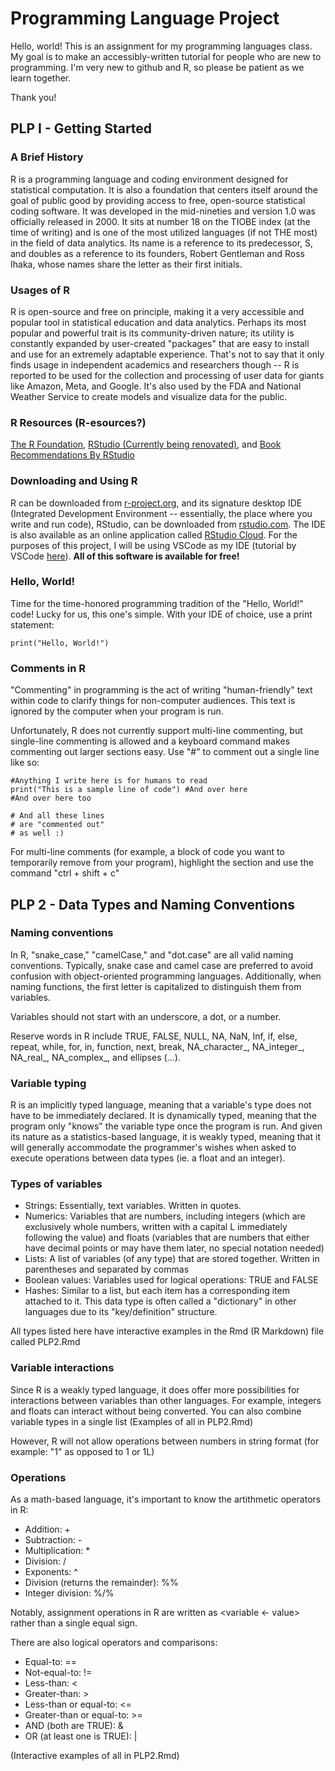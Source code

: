 # Programming Language Project
Hello, world! This is an assignment for my programming languages class. My goal is to make an accessibly-written tutorial for people who are new to programming. I'm very new to github and R, so please be patient as we learn together.

Thank you!

## PLP I - Getting Started

### A Brief History
R is a programming language and coding environment designed for statistical computation. It is also a foundation that centers itself around the goal of public good by providing access to free, open-source statistical coding software. It was developed in the mid-nineties and version 1.0 was officially released in 2000. It sits at number 18 on the TIOBE index (at the time of writing) and is one of the most utilized languages (if not THE most) in the field of data analytics. Its name is a reference to its predecessor, S, and doubles as a reference to its founders, Robert Gentleman and Ross Ihaka, whose names share the letter as their first initials.

### Usages of R
R is open-source and free on principle, making it a very accessible and popular tool in statistical education and data analytics. Perhaps its most popular and powerful trait is its community-driven nature; its utility is constantly expanded by user-created "packages" that are easy to install and use for an extremely adaptable experience. That's not to say that it only finds usage in independent academics and researchers though -- R is reported to be used for the collection and processing of user data for giants like Amazon, Meta, and Google. It's also used by the FDA and National Weather Service to create models and visualize data for the public.

### R Resources (R-esources?)
[The R Foundation](https://www.r-project.org/foundation/), 
[RStudio (Currently being renovated)](https://www.rstudio.com), and 
[Book Recommendations By RStudio](https://www.rstudio.com/resources/books/)

### Downloading and Using R
R can be downloaded from [r-project.org](https://cran.r-project.org/mirrors.html), and its signature desktop IDE (Integrated Development Environment -- essentially, the place where you write and run code), RStudio, can be downloaded from [rstudio.com](https://posit.co/download/rstudio-desktop/). The IDE is also available as an online application called [RStudio Cloud](https://posit.cloud/plans). For the purposes of this project, I will be using VSCode as my IDE (tutorial by VSCode [here](https://code.visualstudio.com/docs/languages/r)). **All of this software is available for free!**

### Hello, World!
Time for the time-honored programming tradition of the "Hello, World!" code! Lucky for us, this one's simple. With your IDE of choice, use a print statement:

```
print("Hello, World!")
```

### Comments in R
"Commenting" in programming is the act of writing "human-friendly" text within code to clarify things for non-computer audiences. This text is ignored by the computer when your program is run.

Unfortunately, R does not currently support multi-line commenting, but single-line commenting is allowed and a keyboard command makes commenting out larger sections easy. Use "#" to comment out a single line like so:

```
#Anything I write here is for humans to read
print("This is a sample line of code") #And over here
#And over here too

# And all these lines
# are "commented out"
# as well :)
```

For multi-line comments (for example, a block of code you want to temporarily remove from your program), highlight the section and use the command "ctrl + shift + c"

## PLP 2 - Data Types and Naming Conventions

### Naming conventions

In R, "snake_case," "camelCase," and "dot.case" are all valid naming conventions. Typically, snake case and camel case are preferred to avoid confusion with object-oriented programming languages. Additionally, when naming functions, the first letter is capitalized to distinguish them from variables.

Variables should not start with an underscore, a dot, or a number.

Reserve words in R include TRUE, FALSE, NULL, NA, NaN, Inf, if, else, repeat, while, for, in, function, next, break, NA_character_, NA_integer_, NA_real_, NA_complex_, and ellipses (...).

### Variable typing

R is an implicitly typed language, meaning that a variable's type does not have to be immediately declared. It is dynamically typed, meaning that the program only "knows" the variable type once the program is run. And given its nature as a statistics-based language, it is weakly typed, meaning that it will generally accommodate the programmer's wishes when asked to execute operations between data types (ie. a float and an integer).

### Types of variables
- Strings: Essentially, text variables. Written in quotes.
- Numerics: Variables that are numbers, including integers (which are exclusively whole numbers, written with a capital L immediately following the value) and floats (variables that are numbers that either have decimal points or may have them later, no special notation needed)
- Lists: A list of variables (of any type) that are stored together. Written in parentheses and separated by commas
- Boolean values: Variables used for logical operations: TRUE and FALSE
- Hashes: Similar to a list, but each item has a corresponding item attached to it. This data type is often called a "dictionary" in other languages due to its "key/definition" structure.

All types listed here have interactive examples in the Rmd (R Markdown) file called PLP2.Rmd

### Variable interactions

Since R is a weakly typed language, it does offer more possibilities for interactions between variables than other languages. For example, integers and floats can interact without being converted. You can also combine variable types in a single list (Examples of all in PLP2.Rmd)

However, R will not allow operations between numbers in string format (for example: "1" as opposed to 1 or 1L)

### Operations

As a math-based language, it's important to know the artithmetic operators in R:

- Addition: +
- Subtraction: -
- Multiplication: *
- Division: /
- Exponents: ^
- Division (returns the remainder): %%
- Integer division: %/%

Notably, assignment operations in R are written as <variable <- value> rather than a single equal sign.

There are also logical operators and comparisons:
- Equal-to: ==
- Not-equal-to: !=
- Less-than: <
- Greater-than: >
- Less-than or equal-to: <=
- Greater-than or equal-to: >=
- AND (both are TRUE): &
- OR (at least one is TRUE): |

(Interactive examples of all in PLP2.Rmd)



